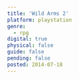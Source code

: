 ```yaml
---
title: 'Wild Arms 2'
platform: playstation
genre:
  - rpg
digital: true
physical: false
guide: false
pending: false
posted: 2014-07-18
---
```

